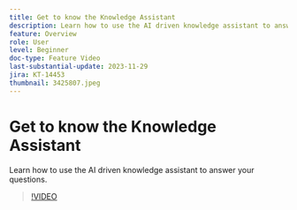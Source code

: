 ```yaml
---
title: Get to know the Knowledge Assistant
description: Learn how to use the AI driven knowledge assistant to answer your questions.
feature: Overview
role: User
level: Beginner
doc-type: Feature Video
last-substantial-update: 2023-11-29
jira: KT-14453
thumbnail: 3425807.jpeg
---
```


# Get to know the Knowledge Assistant

Learn how to use the AI driven knowledge assistant to answer your questions.

>[!VIDEO](https://video.tv.adobe.com/v/3425807/?learn=on)
